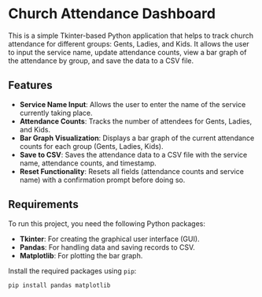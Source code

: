 # Church Attendance Dashboard

This is a simple Tkinter-based Python application that helps to track church attendance for different groups: Gents, Ladies, and Kids. It allows the user to input the service name, update attendance counts, view a bar graph of the attendance by group, and save the data to a CSV file.

## Features

- **Service Name Input**: Allows the user to enter the name of the service currently taking place.
- **Attendance Counts**: Tracks the number of attendees for Gents, Ladies, and Kids.
- **Bar Graph Visualization**: Displays a bar graph of the current attendance counts for each group (Gents, Ladies, Kids).
- **Save to CSV**: Saves the attendance data to a CSV file with the service name, attendance counts, and timestamp.
- **Reset Functionality**: Resets all fields (attendance counts and service name) with a confirmation prompt before doing so.

## Requirements

To run this project, you need the following Python packages:

- **Tkinter**: For creating the graphical user interface (GUI).
- **Pandas**: For handling data and saving records to CSV.
- **Matplotlib**: For plotting the bar graph.

Install the required packages using `pip`:

```bash
pip install pandas matplotlib
